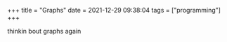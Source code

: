 +++
title = "Graphs"
date = 2021-12-29 09:38:04
tags = ["programming"]
+++

thinkin bout graphs again
